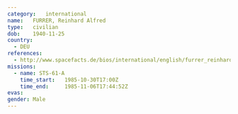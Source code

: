 ```yaml
---
category:	international
name:	FURRER, Reinhard Alfred
type:	civilian
dob:	1940-11-25
country:
  - DEU
references:
  - http://www.spacefacts.de/bios/international/english/furrer_reinhard.htm
missions:
  - name: STS-61-A
    time_start:   1985-10-30T17:00Z
    time_end:     1985-11-06T17:44:52Z
evas:
gender:	Male
---
```

